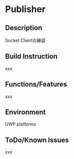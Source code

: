# Publisher
## Description
Socket Clientの練習  
## Build Instruction
xxx  
## Functions/Features
xxx  
## Environment
UWP platforms  
## ToDo/Known Issues
xxx  
